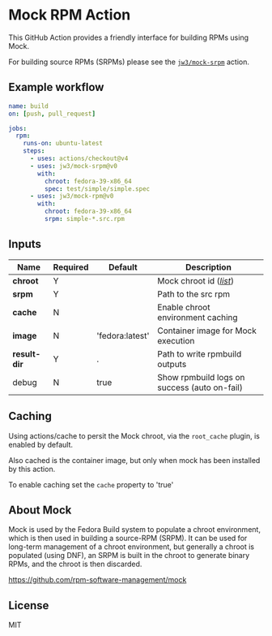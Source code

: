 Mock RPM Action
===

This GitHub Action provides a friendly interface for building RPMs using Mock.

For building source RPMs (SRPMs) please see the [`jw3/mock-srpm`](https://github.com/jw3/mock-srpm) action.

## Example workflow

```yaml
name: build
on: [push, pull_request]

jobs:
  rpm:
    runs-on: ubuntu-latest
    steps:
      - uses: actions/checkout@v4
      - uses: jw3/mock-srpm@v0
        with:
          chroot: fedora-39-x86_64
          spec: test/simple/simple.spec
      - uses: jw3/mock-rpm@v0
        with:
          chroot: fedora-39-x86_64
          srpm: simple-*.src.rpm
```

## Inputs

| Name           | Required | Default         | Description                                                                                                     |
|----------------|----------|-----------------|-----------------------------------------------------------------------------------------------------------------|
| **chroot**     | Y        |                 | Mock chroot id ([_list_](https://github.com/rpm-software-management/mock/tree/main/mock-core-configs/etc/mock)) |
| **srpm**       | Y        |                 | Path to the src rpm                                                                                             |
| **cache**      | N        |                 | Enable chroot environment caching                                                                               |
| **image**      | N        | 'fedora:latest' | Container image for Mock execution                                                                              |
| **result-dir** | Y        | .               | Path to write rpmbuild outputs                                                                                  |
| debug          | N        | true            | Show rpmbuild logs on success (auto on-fail)                                                                    |

## Caching

Using actions/cache to persit the Mock chroot, via the `root_cache` plugin, is enabled by default.

Also cached is the container image, but only when mock has been installed by this action.

To enable caching set the `cache` property to 'true'

## About Mock

Mock is used by the Fedora Build system to populate a chroot environment, which is then used in building a source-RPM (SRPM). It can be used for long-term management of a chroot environment, but generally a chroot is populated (using DNF), an SRPM is built in the chroot to generate binary RPMs, and the chroot is then discarded.

https://github.com/rpm-software-management/mock

## License

MIT
